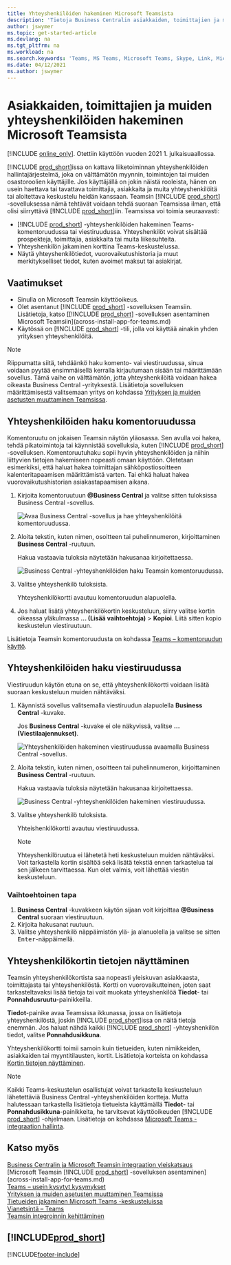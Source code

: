 ```yaml
---
title: Yhteyshenkilöiden hakeminen Microsoft Teamsista
description: 'Tietoja Business Centralin asiakkaiden, toimittajien ja muiden yhteyshenkilöiden hakeminen Microsoft Teamsista.'
author: jswymer
ms.topic: get-started-article
ms.devlang: na
ms.tgt_pltfrm: na
ms.workload: na
ms.search.keywords: 'Teams, MS Teams, Microsoft Teams, Skype, Link, Microsoft 365, contacts, search, messaging extensions'
ms.date: 04/12/2021
ms.author: jswymer
---
```


# <a name="searching-for-customers-vendors-and-other-contacts-from-microsoft-teams"></a><a name="searching-for-customers-vendors-and-other-contacts-from-microsoft-teams"></a><a name="searching-for-customers-vendors-and-other-contacts-from-microsoft-teams"></a>Asiakkaiden, toimittajien ja muiden yhteyshenkilöiden hakeminen Microsoft Teamsista

[!INCLUDE [online_only](includes/online_only.md)]. Otettiin käyttöön vuoden 2021 1. julkaisuaallossa.

[!INCLUDE [prod_short](includes/prod_short.md)]issa on kattava liiketoiminnan yhteyshenkilöiden hallintajärjestelmä, joka on välttämätön myynnin, toimintojen tai muiden osastoroolien käyttäjille. Jos käyttäjällä on jokin näistä rooleista, hänen on usein haettava tai tavattava toimittajia, asiakkaita ja muita yhteyshenkilöitä tai aloitettava keskustelu heidän kanssaan. Teamsin [!INCLUDE [prod_short](includes/prod_short.md)] -sovelluksessa nämä tehtävät voidaan tehdä suoraan Teamsissa ilman, että olisi siirryttävä [!INCLUDE [prod_short](includes/prod_short.md)]iin. Teamsissa voi toimia seuraavasti:

- [!INCLUDE [prod_short](includes/prod_short.md)] -yhteyshenkilöiden hakeminen Teams-komentoruudussa tai viestiruudussa. Yhteyshenkilöt voivat sisältää prospekteja, toimittajia, asiakkaita tai muita liikesuhteita.
- Yhteyshenkilön jakaminen korttina Teams-keskustelussa.
- Näytä yhteyshenkilötiedot, vuorovaikutushistoria ja muut merkitykselliset tiedot, kuten avoimet maksut tai asiakirjat.

## <a name="prerequisites"></a><a name="prerequisites"></a><a name="prerequisites"></a>Vaatimukset

- Sinulla on Microsoft Teamsin käyttöoikeus.
- Olet asentanut [!INCLUDE [prod_short](includes/prod_short.md)] -sovelluksen Teamsiin. Lisätietoja, katso [[!INCLUDE [prod_short](includes/prod_short.md)] -sovelluksen asentaminen Microsoft Teamsiin](across-install-app-for-teams.md)
- Käytössä on [!INCLUDE [prod_short](includes/prod_short.md)] -tili, jolla voi käyttää ainakin yhden yrityksen yhteyshenkilöitä.

> [!NOTE]
> Riippumatta siitä, tehdäänkö haku komento- vai viestiruudussa, sinua voidaan pyytää ensimmäisellä kerralla kirjautumaan sisään tai määrittämään sovellus. Tämä vaihe on välttämätön, jotta yhteyshenkilöitä voidaan hakea oikeasta Business Central -yrityksestä. Lisätietoja sovelluksen määrittämisestä valitsemaan yritys on kohdassa [Yrityksen ja muiden asetusten muuttaminen Teamsissa](across-teams-settings.md).

## <a name="look-up-contacts-from-the-command-box"></a><a name="look-up-contacts-from-the-command-box"></a><a name="look-up-contacts-from-the-command-box"></a>Yhteyshenkilöiden haku komentoruudussa

Komentoruutu on jokaisen Teamsin näytön yläosassa. Sen avulla voi hakea, tehdä pikatoimintoja tai käynnistää sovelluksia, kuten [!INCLUDE [prod_short](includes/prod_short.md)] -sovelluksen. Komentoruutuhaku sopii hyvin yhteyshenkilöiden ja niihin liittyvien tietojen hakemiseen nopeasti omaan käyttöön. Oletetaan esimerkiksi, että haluat hakea toimittajan sähköpostiosoitteen kalenteritapaamisen määrittämistä varten. Tai ehkä haluat hakea vuorovaikutushistorian asiakastapaamisen aikana.

1. Kirjoita komentoruutuun **@Business Central** ja valitse sitten tuloksissa Business Central -sovellus.

    ![Avaa Business Central -sovellus ja hae yhteyshenkilöitä komentoruudussa.](media/teams-contacts-command-1.png)

2. Aloita tekstin, kuten nimen, osoitteen tai puhelinnumeron, kirjoittaminen **Business Central** -ruutuun.

    Hakua vastaavia tuloksia näytetään hakusanaa kirjoitettaessa.

    ![Business Central -yhteyshenkilöiden haku Teamsin komentoruudussa.](media/teams-contacts-command-2.png)
3. Valitse yhteyshenkilö tuloksista.

    Yhteyshenkilökortti avautuu komentoruudun alapuolella.

4. Jos haluat lisätä yhteyshenkilökortin keskusteluun, siirry valitse kortin oikeassa yläkulmassa **... (Lisää vaihtoehtoja)** > **Kopioi**. Liitä sitten kopio keskustelun viestiruutuun.  

Lisätietoja Teamsin komentoruudusta on kohdassa [Teams – komentoruudun käyttö](https://support.microsoft.com/en-us/office/use-the-command-box-13c4e429-7324-4886-b377-5dbed539193b).

## <a name="look-up-contacts-from-the-message-compose-box"></a><a name="look-up-contacts-from-the-message-compose-box"></a><a name="look-up-contacts-from-the-message-compose-box"></a>Yhteyshenkilöiden haku viestiruudussa

Viestiruudun käytön etuna on se, että yhteyshenkilökortti voidaan lisätä suoraan keskusteluun muiden nähtäväksi.

1. Käynnistä sovellus valitsemalla viestiruudun alapuolella **Business Central** -kuvake.

    Jos **Business Central** -kuvake ei ole näkyvissä, valitse **... (Viestilaajennukset)**.

    ![Yhteyshenkilöiden hakeminen viestiruudussa avaamalla Business Central -sovellus.](media/teams-contacts-message-box.png)

2. Aloita tekstin, kuten nimen, osoitteen tai puhelinnumeron, kirjoittaminen **Business Central** -ruutuun.

    Hakua vastaavia tuloksia näytetään hakusanaa kirjoitettaessa.

    ![Business Central -yhteyshenkilöiden hakeminen viestiruudussa.](media/teams-contacts-5.png)
3. Valitse yhteyshenkilö tuloksista.

    Yhteishenkilökortti avautuu viestiruudussa.

    > [!NOTE]
    > Yhteyshenkilöruutua ei lähetetä heti keskusteluun muiden nähtäväksi. Voit tarkastella kortin sisältöä sekä lisätä tekstiä ennen tarkastelua tai sen jälkeen tarvittaessa. Kun olet valmis, voit lähettää viestin keskusteluun.

### <a name="heres-another-way"></a><a name="heres-another-way"></a><a name="heres-another-way"></a>Vaihtoehtoinen tapa

1. **Business Central** -kuvakkeen käytön sijaan voit kirjoittaa **@Business Central** suoraan viestiruutuun.
2. Kirjoita hakusanat ruutuun.
3. Valitse yhteyshenkilö näppäimistön ylä- ja alanuolella ja valitse se sitten <kbd>Enter</kbd>-näppäimellä.

## <a name="viewing-contact-card-details"></a><a name="viewing-contact-card-details"></a><a name="viewing-contact-card-details"></a>Yhteyshenkilökortin tietojen näyttäminen

Teamsin yhteyshenkilökortista saa nopeasti yleiskuvan asiakkaasta, toimittajasta tai yhteyshenkilöstä. Kortti on vuorovaikutteinen, joten saat tarkasteltavaksi lisää tietoja tai voit muokata yhteyshenkilöä **Tiedot**- tai **Ponnahdusruutu**-painikkeilla.

**Tiedot**-painike avaa Teamsissa ikkunassa, jossa on lisätietoja yhteyshenkilöstä, joskin [!INCLUDE [prod_short](includes/prod_short.md)]issa on näitä tietoja enemmän. Jos haluat nähdä kaikki [!INCLUDE [prod_short](includes/prod_short.md)] -yhteyshenkilön tiedot, valitse **Ponnahdusikkuna**.

Yhteyshenkilökortti toimii samoin kuin tietueiden, kuten nimikkeiden, asiakkaiden tai myyntitilausten, kortit. Lisätietoja korteista on kohdassa [Kortin tietojen näyttäminen](across-working-with-teams.md#view-card-details).

> [!NOTE]
> Kaikki Teams-keskustelun osallistujat voivat tarkastella keskusteluun lähetettäviä Business Central -yhteyshenkilöiden kortteja. Mutta halutessaan tarkastella lisätietoja tietueista käyttämällä **Tiedot**- tai **Ponnahdusikkuna**-painikkeita, he tarvitsevat käyttöoikeuden [!INCLUDE [prod_short](includes/prod_short.md)] -ohjelmaan. Lisätietoja on kohdassa [Microsoft Teams -integraation hallinta](admin-teams-integration.md#minimum-requirements-1).

## <a name="see-also"></a><a name="see-also"></a><a name="see-also"></a>Katso myös

[Business Centralin ja Microsoft Teamsin integraation yleiskatsaus](across-teams-overview.md)  
[Microsoft Teamsin [!INCLUDE [prod_short](includes/prod_short.md)] -sovelluksen asentaminen](across-install-app-for-teams.md)  
[Teams – usein kysytyt kysymykset](teams-faq.md)  
[Yrityksen ja muiden asetusten muuttaminen Teamsissa](across-teams-settings.md)  
[Tietueiden jakaminen Microsoft Teams -keskusteluissa](across-working-with-teams.md)  
[Vianetsintä – Teams](admin-teams-troubleshooting.md)  
[Teamsin integroinnin kehittäminen](/dynamics365/business-central/dev-itpro/developer/devenv-develop-for-teams)  

## [!INCLUDE[prod_short](includes/free_trial_md.md)]


[!INCLUDE[footer-include](includes/footer-banner.md)]
